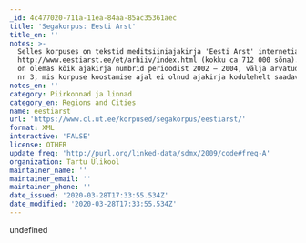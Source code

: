 ```yaml
---
_id: 4c477020-711a-11ea-84aa-85ac35361aec
title: 'Segakorpus: Eesti Arst'
title_en: ''
notes: >-
  Selles korpuses on tekstid meditsiiniajakirja 'Eesti Arst' internetiarhiivist
  http://www.eestiarst.ee/et/arhiiv/index.html (kokku ca 712 000 sõna). Korpuses
  on olemas kõik ajakirja numbrid perioodist 2002 – 2004, välja arvatud 2004. a
  nr 3, mis korpuse koostamise ajal ei olnud ajakirja kodulehelt saadaval.
notes_en: ''
category: Piirkonnad ja linnad
category_en: Regions and Cities
name: eestiarst
url: 'https://www.cl.ut.ee/korpused/segakorpus/eestiarst/'
format: XML
interactive: 'FALSE'
license: OTHER
update_freq: 'http://purl.org/linked-data/sdmx/2009/code#freq-A'
organization: Tartu Ülikool
maintainer_name: ''
maintainer_email: ''
maintainer_phone: ''
date_issued: '2020-03-28T17:33:55.534Z'
date_modified: '2020-03-28T17:33:55.534Z'
---
```

undefined
